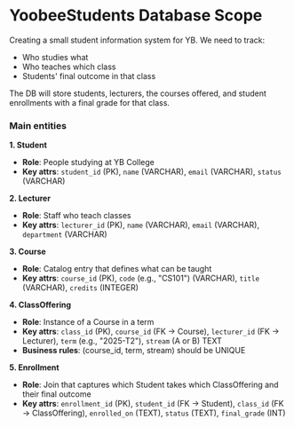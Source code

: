 # YoobeeStudents Database Scope

Creating a small student information system for YB. We need to track: 
- Who studies what
- Who teaches which class 
- Students' final outcome in that class

The DB will store students, lecturers, the courses offered, and student enrollments with a final grade for that class. 

### Main entities 

**1. Student**
- **Role**: People studying at YB College
- **Key attrs**: `student_id` (PK), `name` (VARCHAR), `email` (VARCHAR), `status` (VARCHAR)

**2. Lecturer**
- **Role**: Staff who teach classes
- **Key attrs**: `lecturer_id` (PK), `name` (VARCHAR), `email` (VARCHAR), `department` (VARCHAR)

**3. Course**
- **Role**: Catalog entry that defines what can be taught
- **Key attrs**: `course_id` (PK), `code` (e.g., "CS101") (VARCHAR), `title` (VARCHAR), `credits` (INTEGER)

**4. ClassOffering**
- **Role**: Instance of a Course in a term
- **Key attrs**: `class_id` (PK), `course_id` (FK → Course), `lecturer_id` (FK → Lecturer), `term` (e.g., "2025-T2"), `stream` (A or B) TEXT
- **Business rules**: (course_id, term, stream) should be UNIQUE

**5. Enrollment**
- **Role**: Join that captures which Student takes which ClassOffering and their final outcome
- **Key attrs**: `enrollment_id` (PK), `student_id` (FK → Student), `class_id` (FK → ClassOffering), `enrolled_on` (TEXT), `status` (TEXT), `final_grade` (INT)



